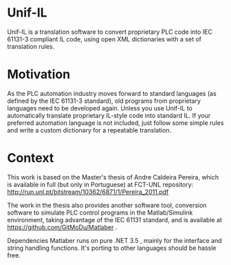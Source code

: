 Unif-IL
=======

Unif-IL is a translation software to convert proprietary PLC code into IEC 61131-3 compliant IL code, using open XML dictionaries with a set of translation rules.

Motivation
=======
As the PLC automation industry moves forward to standard languages (as defined by the IEC 61131-3 standard), old programs from proprietary languages need to be developed again. Unless you use Unif-IL to automatically translate proprietary IL-style code into standard IL. If your preferred automation language is not included, just follow some simple rules and write a custom dictionary for a repeatable translation.

Context
=======
This work is based on the Master's thesis of Andre Caldeira Pereira, which is available in full (but only in Portuguese) at FCT-UNL repository: http://run.unl.pt/bitstream/10362/6871/1/Pereira_2011.pdf

The work in the thesis also provides another software tool, conversion software to simulate PLC control programs in the Matlab/Simulink environment, taking advantage of the IEC 61131 standard, and is available at https://github.com/GitMoDu/Matlaber .

Dependencies
Matlaber runs on pure .NET 3.5 , mainly for the interface and string handling functions. It's porting to other languages should be hassle free. 
